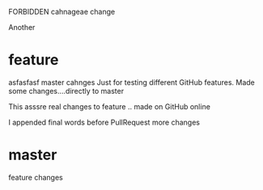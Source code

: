 FORBIDDEN cahnageae
change

Another 

# feature
asfasfasf master cahnges
Just for testing different GitHub features.
Made some changes....directly to master

This asssre real changes to feature .. made on GitHub online

I appended final words before PullRequest more changes

# master

feature changes
